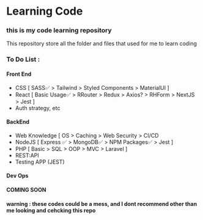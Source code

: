 # Learning Code
### this is my code learning repository
This repository store all the folder and files that used for me to learn coding


### To Do List :
#### Front End
- CSS [ SASS✅ > Tailwind > Styled Components > MaterialUI ]
- React [ Basic Usage✅ > RRouter > Redux > Axios? > RHForm > NextJS > Jest ]
- Auth strategy, etc


#### BackEnd
- Web Knowledge [ OS > Caching > Web Security > CI/CD
- NodeJS [ Express ✅ > MongoDB✅ > NPM Packages✅ > Jest ]
- PHP [ Basic > SQL > OOP > MVC > Laravel ]
- REST:API
- Testing APP (JEST)

#### Dev Ops
#### COMING SOON


#### warning : these codes could be a mess, and I dont recommend other than me looking and cehcking this repo
